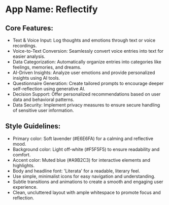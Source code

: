 # **App Name**: Reflectify

## Core Features:

- Text & Voice Input: Log thoughts and emotions through text or voice recordings.
- Voice-to-Text Conversion: Seamlessly convert voice entries into text for easier analysis.
- Data Categorization: Automatically organize entries into categories like feelings, memories, and dreams.
- AI-Driven Insights: Analyze user emotions and provide personalized insights using AI tools.
- Questionnaire Generation: Create tailored prompts to encourage deeper self-reflection using generative AI.
- Decision Support: Offer personalized recommendations based on user data and behavioral patterns.
- Data Security: Implement privacy measures to ensure secure handling of sensitive user information.

## Style Guidelines:

- Primary color: Soft lavender (#E6E6FA) for a calming and reflective mood.
- Background color: Light off-white (#F5F5F5) to ensure readability and comfort.
- Accent color: Muted blue (#A9B2C3) for interactive elements and highlights.
- Body and headline font: 'Literata' for a readable, literary feel.
- Use simple, minimalist icons for easy navigation and understanding.
- Subtle transitions and animations to create a smooth and engaging user experience.
- Clean, uncluttered layout with ample whitespace to promote focus and reflection.